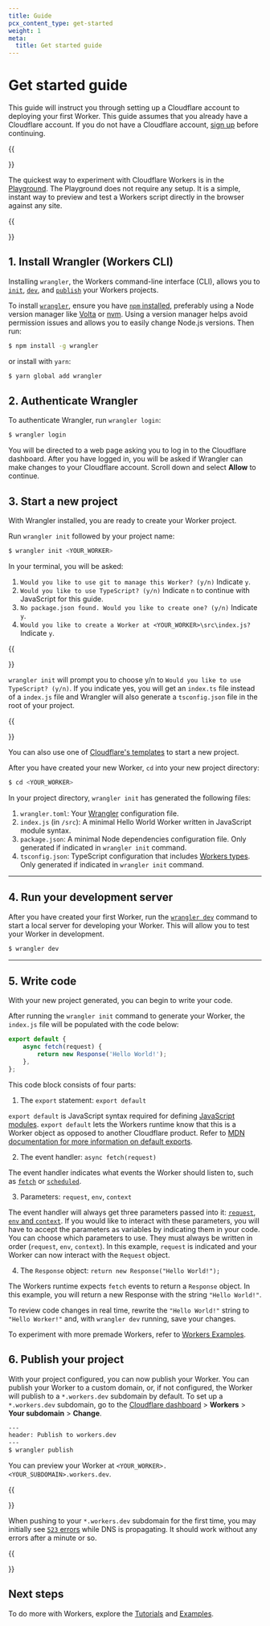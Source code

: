 ```yaml
---
title: Guide
pcx_content_type: get-started
weight: 1
meta:
  title: Get started guide
---
```


# Get started guide

This guide will instruct you through setting up a Cloudflare account to deploying your first Worker. This guide assumes that you already have a Cloudflare account. If you do not have a Cloudflare account, [sign up](https://dash.cloudflare.com/sign-up/workers) before continuing.

{{<Aside type="note" header="Try the Playground">}}

The quickest way to experiment with Cloudflare Workers is in the [Playground](https://cloudflareworkers.com/#36ebe026bf3510a2e5acace89c09829f:about:blank). The Playground does not require any setup. It is a simple, instant way to preview and test a Workers script directly in the browser against any site.

{{</Aside>}}

## 1. Install Wrangler (Workers CLI)

Installing `wrangler`, the Workers command-line interface (CLI), allows you to [`init`](/workers/wrangler/commands/#init), [`dev`](/workers/wrangler/commands/#dev), and [`publish`](/workers/wrangler/commands/#publish) your Workers projects.

To install [`wrangler`](https://github.com/cloudflare/wrangler2), ensure you have [`npm` installed](https://www.npmjs.com/get-npm), preferably using a Node version manager like [Volta](https://volta.sh/) or [nvm](https://github.com/nvm-sh/nvm). Using a version manager helps avoid permission issues and allows you to easily change Node.js versions. Then run:

```sh
$ npm install -g wrangler
```

or install with `yarn`:

```sh
$ yarn global add wrangler
```

## 2. Authenticate Wrangler

To authenticate Wrangler, run `wrangler login`:

```sh
$ wrangler login
```

You will be directed to a web page asking you to log in to the Cloudflare dashboard. After you have logged in, you will be asked if Wrangler can make changes to your Cloudflare account. Scroll down and select **Allow** to continue.

## 3. Start a new project

With Wrangler installed, you are ready to create your Worker project.

Run `wrangler init` followed by your project name:

```sh
$ wrangler init <YOUR_WORKER>
```

In your terminal, you will be asked:

1. `Would you like to use git to manage this Worker? (y/n)` Indicate `y`.
2. `Would you like to use TypeScript? (y/n)` Indicate `n` to continue with JavaScript for this guide.
3. `No package.json found. Would you like to create one? (y/n)` Indicate `y`.
4. `Would you like to create a Worker at <YOUR_WORKER>\src\index.js?` Indicate `y`.

{{<Aside type="note" header="TypeScript">}}

`wrangler init` will prompt you to choose y/n to `Would you like to use TypeScript? (y/n)`. If you indicate yes, you will get an `index.ts` file instead of a `index.js` file and Wrangler will also generate a `tsconfig.json` file in the root of your project.

{{</Aside>}}

You can also use one of [Cloudflare's templates](https://github.com/cloudflare/templates#usage) to start a new project.

After you have created your new Worker, `cd` into your new project directory:

```sh
$ cd <YOUR_WORKER>
```

In your project directory, `wrangler init` has generated the following files:

1. `wrangler.toml`: Your [Wrangler](/workers/wrangler/configuration/#example) configuration file.
2. `index.js` (in `/src`): A minimal Hello World Worker written in JavaScript module syntax.
3. `package.json`: A minimal Node dependencies configuration file. Only generated if indicated in `wrangler init` command.
4. `tsconfig.json`: TypeScript configuration that includes [Workers types](https://github.com/cloudflare/workers-types). Only generated if indicated in `wrangler init` command.

---

## 4. Run your development server

After you have created your first Worker, run the [`wrangler dev`](/workers/wrangler/commands/#dev) command to start a local server for developing your Worker. This will allow you to test your Worker in development.

```sh
$ wrangler dev
```

---

## 5. Write code

With your new project generated, you can begin to write your code.

After running the `wrangler init` command to generate your Worker, the `index.js` file will be populated with the code below:

```js
export default {
	async fetch(request) {
		return new Response('Hello World!');
	},
};
```

This code block consists of four parts:

1. The `export` statement: `export default`

`export default` is JavaScript syntax required for defining [JavaScript modules](https://developer.mozilla.org/en-US/docs/Web/JavaScript/Guide/Modules#default_exports_versus_named_exports). `export default` lets the Workers runtime know that this is a Worker object as opposed to another Cloudflare product. Refer to [MDN documentation for more information on default exports](https://developer.mozilla.org/en-US/docs/Web/JavaScript/Guide/Modules).

2. The event handler: `async fetch(request)`

The event handler indicates what events the Worker should listen to, such as [`fetch`](/workers/runtime-apis/fetch-event/) or [`scheduled`](/workers/runtime-apis/scheduled-event/).

3. Parameters: `request`, `env`, `context`

The event handler will always get three parameters passed into it: [`request`, `env` and `context`](/workers/runtime-apis/fetch-event/#syntax-module-worker). If you would like to interact with these parameters, you will have to accept the parameters as variables by indicating them in your code. You can choose which parameters to use. They must always be written in order (`request`, `env`, `context`). In this example, `request` is indicated and your Worker can now interact with the `Request` object.

4. The `Response` object: `return new Response("Hello World!");`

The Workers runtime expects `fetch` events to return a `Response` object. In this example, you will return a new Response with the string `"Hello World!"`.

To review code changes in real time, rewrite the `"Hello World!"` string to `"Hello Worker!"` and, with `wrangler dev` running, save your changes.

To experiment with more premade Workers, refer to [Workers Examples](/workers/examples/).

## 6. Publish your project

With your project configured, you can now publish your Worker. You can publish your Worker to a custom domain, or, if not configured, the Worker will publish to a `*.workers.dev` subdomain by default. To set up a `*.workers.dev` subdomain, go to the [Cloudflare dashboard](https://dash.cloudflare.com/login) > **Workers** > **Your subdomain** > **Change**.

```sh
---
header: Publish to workers.dev
---
$ wrangler publish
```

You can preview your Worker at `<YOUR_WORKER>.<YOUR_SUBDOMAIN>.workers.dev`.

{{<Aside type="note" header="Note">}}

When pushing to your `*.workers.dev` subdomain for the first time, you may initially see [`523` errors](https://support.cloudflare.com/hc/articles/115003011431#523error) while DNS is propagating. It should work without any errors after a minute or so.

{{</Aside>}}

## Next steps

To do more with Workers, explore the [Tutorials](/workers/tutorials/) and [Examples](/workers/examples/).
